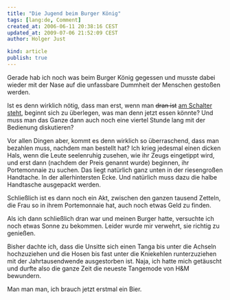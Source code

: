 ```yaml
---
title: "Die Jugend beim Burger König"
tags: [lang:de, Comment]
created_at: 2006-06-11 20:38:16 CEST
updated_at: 2009-07-06 21:52:09 CEST
author: Holger Just

kind: article
publish: true
---
```


Gerade hab ich noch was beim Burger König gegessen und musste dabei wieder mit der Nase auf die unfassbare Dummheit der Menschen gestoßen werden.

Ist es denn wirklich nötig, dass man erst, wenn man <del>dran ist</del> <ins>am Schalter steht</ins>, beginnt sich zu überlegen, was man denn jetzt essen könnte? Und muss man das Ganze dann auch noch eine viertel Stunde lang mit der Bedienung diskutieren?

Vor allen Dingen aber, kommt es denn wirklich so überraschend, dass man bezahlen muss, nachdem man bestellt hat? Ich krieg jedesmal einen dicken Hals, wenn die Leute seelenruhig zusehen, wie ihr Zeugs eingetippt wird, und erst dann (nachdem der Preis genannt wurde) beginnen, ihr Portemonnaie zu suchen. Das liegt natürlich ganz unten in der riesengroßen Handtache. In der allerhintersten Ecke. Und natürlich muss dazu die halbe Handtasche ausgepackt werden.

Schließlich ist es dann noch ein Akt, zwischen den ganzen tausend Zetteln, die Frau so in ihrem Portemonnaie hat, auch noch etwas Geld zu finden.

Als ich dann schließlich dran war und meinen Burger hatte, versuchte ich noch etwas Sonne zu bekommen. Leider wurde mir verwehrt, sie richtig zu genießen.

Bisher dachte ich, dass die Unsitte sich einen Tanga bis unter die Achseln hochzuziehen und die Hosen bis fast unter die Kniekehlen runterzuziehen mit der Jahrtausendwende ausgestorben ist. Naja, ich hatte mich getäuscht und durfte also die ganze Zeit die neueste Tangemode von H&M bewundern.

Man man man, ich brauch jetzt erstmal ein Bier.
